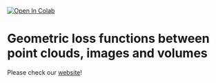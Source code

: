 [![Open In Colab](https://colab.research.google.com/assets/colab-badge.svg)](https://colab.research.google.com/github/KingaS03/geomloss)

# Geometric loss functions between point clouds, images and volumes

Please check our [website](https://www.kernel-operations.io/geomloss)!
